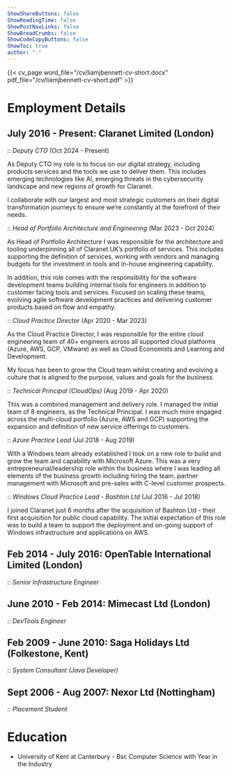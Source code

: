 ```yaml
---
ShowShareButtons: false
ShowReadingTime: false
ShowPostNavLinks: false
ShowBreadCrumbs: false
ShowCodeCopyButtons: false
ShowToc: true
author: "."
---
```


{{< cv_page word_file="/cv/liamjbennett-cv-short.docx" pdf_file="/cv/liamjbennett-cv-short.pdf" >}}

# Employment Details

## July 2016 - Present: Claranet Limited (London)

:: *Deputy CTO* (Oct 2024 - Present)

As Deputy CTO my role is to focus on our digital strategy, including
products services and the tools we use to deliver them. This includes
emerging technologies like AI, emerging threats in the cybersecurity
landscape and new regions of growth for Claranet.

I collaborate with our largest and most strategic customers on their
digital transformation journeys to ensure we’re constantly at the
forefront of their needs.

:: *Head of Portfolio Architecture and Engineering* (Mar 2023 - Oct
2024)

As Head of Portfolio Architecture I was responsible for the architecture
and tooling underpinning all of Claranet UK’s portfolio of services.
This includes supporting the definition of services, working with
vendors and managing budgets for the investment in tools and in-house
engineering capability.

In addition, this role comes with the responsibility for the software
development teams building internal tools for engineers in addition to
customer facing tools and services. Focused on scaling these teams,
evolving agile software development practices and delivering customer
products based on flow and empathy.

:: *Cloud Practice Director* (Apr 2020 - Mar 2023)

As the Cloud Practice Director, I was responsible for the entire cloud
engineering team of 40+ engineers across all supported cloud platforms
(Azure, AWS, GCP, VMware) as well as Cloud Economists and Learning and
Development.

My focus has been to grow the Cloud team whilst creating and evolving a
culture that is aligned to the purpose, values and goals for the
business.

:: *Technical Principal (CloudOps)* (Aug 2019 - Apr 2020)

This was a combined management and delivery role. I managed the initial
team of 8 engineers, as the Technical Principal. I was much more engaged
across the multi-cloud portfolio (Azure, AWS and GCP) supporting the
expansion and definition of new service offerings to customers.

:: *Azure Practice Lead* (Jul 2018 - Aug 2019)

With a Windows team already established I took on a new role to build
and grow the team and capability with Microsoft Azure. This was a very
entrepreneurial/leadership role within the business where I was leading
all elements of the business growth including hiring the team, partner
management with Microsoft and pre-sales with C-level customer prospects.

:: *Windows Cloud Practice Lead - Bashton Ltd* (Jul 2016 - Jul 2018)

I joined Claranet just 6 months after the acquisition of Bashton Ltd -
their first acquisition for public cloud capability. The initial
expectation of this role was to build a team to support the deployment
and on-going support of Windows infrastructure and applications on AWS.

## Feb 2014 - July 2016: OpenTable International Limited (London)

:: *Senior Infrastructure Engineer*

## June 2010 - Feb 2014: Mimecast Ltd (London)

:: *DevTools Engineer*

## Feb 2009 - June 2010: Saga Holidays Ltd (Folkestone, Kent)

:: *System Consultant (Java Developer)*

## Sept 2006 - Aug 2007: Nexor Ltd (Nottingham)

:: *Placement Student*

# Education

-   University of Kent at Canterbury - Bsc Computer Science with Year in
    the Industry
